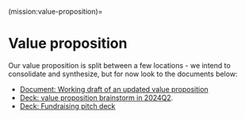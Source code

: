 (mission:value-proposition)=
# Value proposition

Our value proposition is split between a few locations - we intend to consolidate and synthesize, but for now look to the documents below:

- [Document: Working draft of an updated value proposition](https://docs.google.com/document/d/1HgSqAWeZZjcph3eHuWfv56WYopEHwrtmb-pAL3wMxco/edit?tab=t.sh4prjwzsgxr)
- [Deck: value proposition brainstorm in 2024Q2](https://docs.google.com/presentation/d/1kjxPAS7ZptK1OLPiAWmi7WjS5EaDHQtg3E_Gig8ldzE/edit?usp=sharing).
- [Deck: Fundraising pitch deck](https://docs.google.com/presentation/d/1d3GDTfI9WtNzCzKFV4oUO8dWhuPdsCaTEJrytTHwejw/edit?usp=sharing) 
